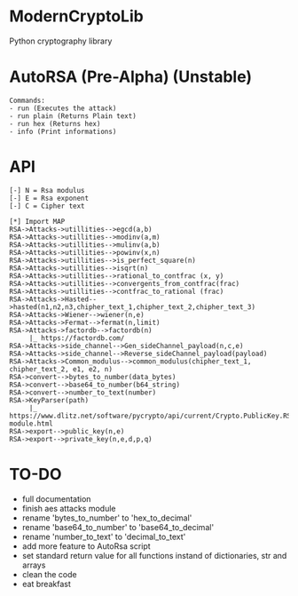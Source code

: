 # ModernCryptoLib
Python cryptography library
# AutoRSA (Pre-Alpha) (Unstable)
```
Commands:
- run (Executes the attack)
- run plain (Returns Plain text)
- run hex (Returns hex)
- info (Print informations)
```

# API
```
[-] N = Rsa modulus
[-] E = Rsa exponent
[-] C = Cipher text

[*] Import MAP
RSA->Attacks->utillities-->egcd(a,b)
RSA->Attacks->utillities-->modinv(a,m)
RSA->Attacks->utillities-->mulinv(a,b)
RSA->Attacks->utillities-->powinv(x,n)
RSA->Attacks->utillities-->is_perfect_square(n)
RSA->Attacks->utillities-->isqrt(n)
RSA->Attacks->utillities-->rational_to_contfrac (x, y)
RSA->Attacks->utillities-->convergents_from_contfrac(frac)    
RSA->Attacks->utillities-->contfrac_to_rational (frac)
RSA->Attacks->Hasted-->hasted(n1,n2,n3,chipher_text_1,chipher_text_2,chipher_text_3)
RSA->Attacks->Wiener-->wiener(n,e)
RSA->Attacks->Fermat-->fermat(n,limit)
RSA->Attacks->factordb-->factordb(n)
     |_ https://factordb.com/
RSA->Attacks->side_channel-->Gen_sideChannel_payload(n,c,e)
RSA->Attacks->side_channel-->Reverse_sideChannel_payload(payload)
RSA->Attacks->Common_modulus-->common_modulus(chipher_text_1, chipher_text_2, e1, e2, n)
RSA->convert-->bytes_to_number(data_bytes)
RSA->convert-->base64_to_number(b64_string)
RSA->convert-->number_to_text(number)
RSA->KeyParser(path)
     |_ https://www.dlitz.net/software/pycrypto/api/current/Crypto.PublicKey.RSA-module.html
RSA->export-->public_key(n,e)
RSA->export-->private_key(n,e,d,p,q)
```
# TO-DO
- full documentation
- finish aes attacks module
- rename 'bytes_to_number' to 'hex_to_decimal'
- rename 'base64_to_number' to 'base64_to_decimal'
- rename 'number_to_text' to 'decimal_to_text'
- add more feature to AutoRsa script
- set standard return value for all functions instand of dictionaries, str and arrays
- clean the code
- eat breakfast

